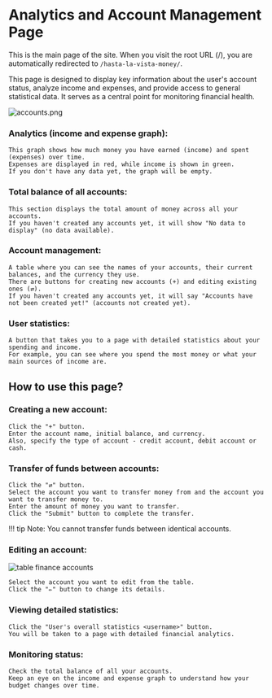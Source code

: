# Analytics and Account Management Page  

This is the main page of the site. When you visit the root URL (/), you are automatically redirected to `/hasta-la-vista-money/`.

This page is designed to display key information about the user's account status, analyze income and expenses, and provide access to general statistical data. It serves as a central point for monitoring financial health.

![accounts.png](https://media.githubusercontent.com/media/TurtleOld/hasta-la-vista-money/refs/heads/main/docs/img/accounts.png)  

### Analytics (income and expense graph):  

    This graph shows how much money you have earned (income) and spent (expenses) over time.
    Expenses are displayed in red, while income is shown in green.
    If you don't have any data yet, the graph will be empty.
     

### Total balance of all accounts:  

    This section displays the total amount of money across all your accounts.
    If you haven't created any accounts yet, it will show "No data to display" (no data available).
     

### Account management:  

    A table where you can see the names of your accounts, their current balances, and the currency they use.
    There are buttons for creating new accounts (+) and editing existing ones (⇄).
    If you haven't created any accounts yet, it will say "Accounts have not been created yet!" (accounts not created yet).
     

### User statistics:  

    A button that takes you to a page with detailed statistics about your spending and income.
    For example, you can see where you spend the most money or what your main sources of income are.
     

## How to use this page?  
### Creating a new account:  

    Click the "+" button.
    Enter the account name, initial balance, and currency.  
    Also, specify the type of account - credit account, debit account or cash.
     
### Transfer of funds between accounts:
```
Click the "⇄" button.
Select the account you want to transfer money from and the account you want to transfer money to.
Enter the amount of money you want to transfer.
Click the "Submit" button to complete the transfer.
```

!!! tip
    Note: You cannot transfer funds between identical accounts.

### Editing an account:  
![table finance accounts](https://media.githubusercontent.com/media/TurtleOld/hasta-la-vista-money/refs/heads/main/docs/img/table_finance_accounts.png)
```
Select the account you want to edit from the table.
Click the "✏️" button to change its details.
```

### Viewing detailed statistics:  

    Click the "User's overall statistics <username>" button.
    You will be taken to a page with detailed financial analytics.
     

### Monitoring status:  

    Check the total balance of all your accounts.
    Keep an eye on the income and expense graph to understand how your budget changes over time.
     